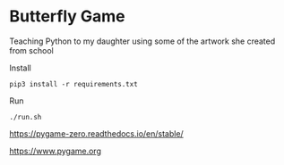 # Butterfly Game

Teaching Python to my daughter using some of the artwork she created from school

Install

```
pip3 install -r requirements.txt
```

Run
```
./run.sh
```

https://pygame-zero.readthedocs.io/en/stable/

https://www.pygame.org
